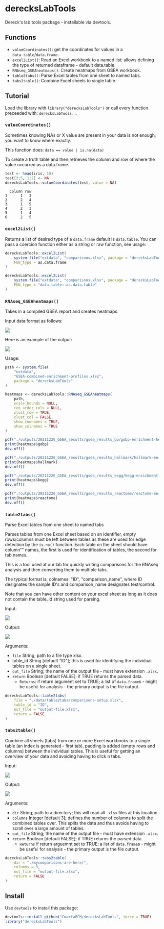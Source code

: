 # derecksLabTools

Dereck's lab tools package - installable via devtools.

## Functions

- `valueCoordinates()`: get the coordinates for values in a `data.table`/`data.frame`.
- `excel2List()`: Read an Excel workbook to a named list; allows defining the type of returned dataframe - default data.table.
- `RNAseq_GSEAheatmaps()`: Create heatmaps from GSEA workbook.
- `table2tabs()`: Parse Excel tables from one sheet to named tabs.
- `tabs2table()`: Combine Excel sheets to single table.

## Tutorial

Load the library with `library("derecksLabTools")` or call every function preceeded with: `derecksLabTools::`.

### `valueCoordinates()`

Sometimes knowing NAs or X value are present in your data is not enough, you want to know where exactly.

This function does: `data == value | is.na(data)`

To create a truth table and then retrieves the column and row of where the value occurred as a data.frame.

```r
test <- head(iris, 10)
test[3:5, 1:2] <- NA
derecksLabTools::valueCoordinates(test, value = NA)
```

```
  column row
1      1   3
2      2   4
3      1   5
4      2   3
5      1   4
6      2   5
```

### `excel2List()`

Returns a list of desired type of a `data.frame` default is `data.table`. You can pass a coercion function either as a string or raw function, see usage:

```r
derecksLabTools::excel2List(
    system.file("extdata", "comparisons.xlsx", package = "derecksLabTools"),
    FUN_type = as.data.frame
)

derecksLabTools::excel2List(
    system.file("extdata", "comparisons.xlsx", package = "derecksLabTools"),
    FUN_type = "data.table::as.data.table"
)
```

### `RNAseq_GSEAheatmaps()`

Takes in a compiled GSEA report and creates heatmaps.

Input data format as follows:

![](man/figures/gsea-combined-reports.png)

Here is an example of the output:

![](man/figures/hallmark-enrichment-heatmap.png)

Usage:

```r
path <- system.file(
    "extdata",
    "GSEA-combined-enrichment-profiles.xlsx",
    package = "derecksLabTools"
)

heatmaps <- derecksLabTools::RNAseq_GSEAheatmaps(
	path,
    scale_bounds = NULL,
    reo_order_cols = NULL,
    clust_row = TRUE,
    clust_col = FALSE,
    show_rownames = TRUE,
	show_colnames = TRUE
)

pdf("./outputs/20211220_GSEA_results/gsea_results_bp/gobp-enrichment-heatmap.pdf", width = 7, height = 10)
print(heatmaps$gobp)
dev.off()

pdf("./outputs/20211220_GSEA_results/gsea_results_hallmark/hallmark-enrichment-heatmap.pdf", width = 7, height = 10)
print(heatmaps$hallmark)
dev.off()

pdf("./outputs/20211220_GSEA_results/gsea_results_kegg/kegg-enrichment-heatmap.pdf", width = 7, height = 10)
print(heatmaps$kegg)
dev.off()

pdf("./outputs/20211220_GSEA_results/gsea_results_reactome/reactome-enrichment-heatmap.pdf", width = 7, height = 10)
print(heatmaps$reactome)
dev.off()
```

### `table2tabs()`

Parse Excel tables from one sheet to named tabs

Parses tables from one Excel sheet based on an identifier, empty rows/columns must be left between tables as these are used for edge detection by the `is.na()` function. Each table on the sheet should have column"" names, the first is used for identification of tables, the second for tab names.

This is a tool used at our lab for quickly writing comparisons for the RNAseq analysis and then converting them to multiple tabs.

The typical format is; colnames: "ID", "comparison_name", where ID designates the sample ID's and comparison_name designates test/control.

Note that you can have other content on your excel sheet as long as it does not contain the table_id string used for parsing.

Input:

![](figures/table.png)

Output:

![](figures/tabs.png)

Arguments:

- `file` String; path to a file type xlsx.
- table_id String \[default "ID"\]; this is used for identifying the individual tables on a single sheet.
- `out_file` String; the name of the output file - must have extension `.xlsx`.
- `return` Boolean \[default FALSE\]; if TRUE returns the parsed data.
    - `Returns`: if return argument set to TRUE; a list of `data.frame`s - might be useful for analysis - the primary output is the file output.

```r
derecksLabTools::table2tabs(
    file = "./data/table2tabs/comparisons-setup.xlsx",
    table_id = "ID",
    out_file = "output-file.xlsx",
    return = FALSE
)
```

### `tabs2table()`

Combine all sheets (tabs) from one or more Excel workbooks to a single table (an index is generated - first tab), padding is added (empty rows and columns) between the indvidual tables. This is useful for getting an overview of your data and avoiding having to click n tabs.

Input:

![](figures/tabs.png)

Output:

![](figures/table.png)

Arguments:

- `dir` String; path to a directory; this will read all `.xlsx` files at this location.
- `columns` Integer \[default 3\]; defines the number of columns to split the combined tables over. This splits the data and thus avoids having to scroll over a large amount of tables.
- `out_file` String; the name of the output file - must have extension `.xlsx`.
- `return` Boolean \[default FALSE\]; if TRUE returns the parsed data.
    - `Returns` if return arguemnt set to TRUE; a list of `data.frame`s - might be useful for analysis - the primary output is the file output.

```r
derecksLabTools::tabs2table(
    dir = "./mycomparisons-are-here/",
    columns = 3,
    out_file = "output-file.xlsx",
    return = FALSE
)
```

## Install

Use `devtools` to install this package:

```r
devtools::install_github("CoarfaBCM/derecksLabTools", force = TRUE)
library("derecksLabTools")
```
